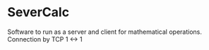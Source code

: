 # SeverCalc
Software to run as a server and client for mathematical operations. Connection by TCP 1 &lt;-> 1

